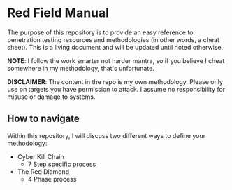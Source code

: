 # Red Field Manual

The purpose of this repository is to provide an easy reference to penetration testing resources and methodologies (in other words, a cheat sheet). This is a living document and will be updated until noted otherwise.

__NOTE__: I follow the work smarter not harder mantra, so if you believe I cheat somewhere in my methodology, that's unfortunate.

__DISCLAIMER__: The content in the repo is my own methodology. Please only use on targets you have permission to attack. I assume no responsibility for misuse or damage to systems.

## How to navigate
Within this repository, I will discuss two different ways to define your methodology:
* Cyber Kill Chain
    * 7 Step specific process
* The Red Diamond
    * 4 Phase process
